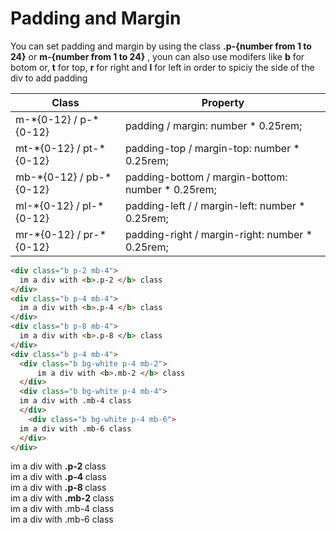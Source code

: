 # Padding and Margin

You can set padding and margin by using the class **.p-{number from 1 to 24}** or **m-{number from 1 to 24}** , youn can also use modifers like **b** for botom or, **t** for top, **r** for right and **l** for left in order to spiciy the side of the div to add padding

<table class="table table-with-border  mb-4">
                        <thead>
                            <tr>
                                <th> Class </th>
                                <th> Property </th>
                            </tr>
                        </thead>
                        <tbody>
                            <tr>
                                <td>
                                    m-*{0-12} / p-*{0-12}
                                </td>
                                <td>
                                    padding / margin: number * 0.25rem;
                                </td>
                            </tr>
                            <tr>
                                <td>
                                    mt-*{0-12} / pt-*{0-12}
                                </td>
                                <td>
                                    padding-top / margin-top: number * 0.25rem;
                                </td>
                            </tr>
                            <tr>
                                <td>
                                    mb-*{0-12} / pb-*{0-12}
                                </td>
                                <td>
                                    padding-bottom / margin-bottom: number * 0.25rem;
                                </td>
                            </tr>
                            <tr>
                                <td>
                                    ml-*{0-12} / pl-*{0-12}
                                </td>
                                <td>
                                    padding-left / / margin-left: number * 0.25rem;
                                </td>
                            </tr>
                            <tr>
                                <td>
                                    mr-*{0-12} / pr-*{0-12}
                                </td>
                                <td>
                                    padding-right / margin-right: number * 0.25rem;
                                </td>
                            </tr>
                        </tbody>
                    </table>
                    
``` html
<div class="b p-2 mb-4">
  im a div with <b>.p-2 </b> class
</div>
<div class="b p-4 mb-4">
  im a div with <b>.p-4 </b> class
</div>
<div class="b p-8 mb-4">
  im a div with <b>.p-8 </b> class
</div>
<div class="b p-4 mb-4">
  <div class="b bg-white p-4 mb-2">
      im a div with <b>.mb-2 </b> class
  </div>
  <div class="b bg-white p-4 mb-4">
  im a div with .mb-4 class
  </div>
    <div class="b bg-white p-4 mb-6">
  im a div with .mb-6 class
  </div>
</div>
```


<div class="b p-2 mb-4">
  im a div with <b>.p-2 </b> class
</div>
<div class="b p-4 mb-4">
  im a div with <b>.p-4 </b> class
</div>
<div class="b p-8 mb-4">
  im a div with <b>.p-8 </b> class
</div>
<div class="b p-4 mb-4">
  <div class="b bg-white p-4 mb-2">
      im a div with <b>.mb-2 </b> class
  </div>
  <div class="b bg-white p-4 mb-4">
  im a div with .mb-4 class
  </div>
    <div class="b bg-white p-4 mb-6">
  im a div with .mb-6 class
  </div>
</div>
